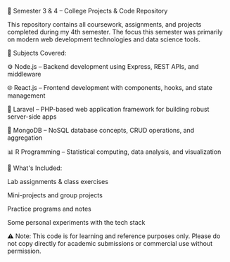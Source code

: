 📁 Semester 3 & 4 – College Projects & Code Repository

This repository contains all coursework, assignments, and projects completed during my 4th semester. The focus this semester was primarily on modern web development technologies and data science tools.

🧠 Subjects Covered:

⚙️ Node.js – Backend development using Express, REST APIs, and middleware

🌐 React.js – Frontend development with components, hooks, and state management

🌱 Laravel – PHP-based web application framework for building robust server-side apps

🍃 MongoDB – NoSQL database concepts, CRUD operations, and aggregation

📊 R Programming – Statistical computing, data analysis, and visualization

📌 What's Included:

Lab assignments & class exercises

Mini-projects and group projects

Practice programs and notes

Some personal experiments with the tech stack

⚠️ Note: This code is for learning and reference purposes only. Please do not copy directly for academic submissions or commercial use without permission.
